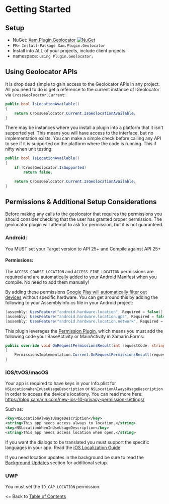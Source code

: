 # Getting Started

## Setup
* NuGet: [Xam.Plugin.Geolocator](http://www.nuget.org/packages/Xam.Plugin.Geolocator) [![NuGet](https://img.shields.io/nuget/v/Xam.Plugin.Geolocator.svg?label=NuGet)](https://www.nuget.org/packages/Xam.Plugin.Geolocator/)
* `PM> Install-Package Xam.Plugin.Geolocator`
* Install into ALL of your projects, include client projects.
* namespace: `using Plugin.Geolocator;`


## Using Geolocator APIs
It is drop dead simple to gain access to the Geolocator APIs in any project. All you need to do is get a reference to the current instance of IGeolocator via `CrossGeolocator.Current`:

```csharp
public bool IsLocationAvailable()
{
    return CrossGeolocator.Current.IsGeolocationAvailable;
}
```

There may be instances where you install a plugin into a platform that it isn't supported yet. This means you will have access to the interface, but no implementation exists. You can make a simple check before calling any API to see if it is supported on the platform where the code is running. This if nifty when unit testing:

```csharp
public bool IsLocationAvailable()
{
    if(!CrossGeolocator.IsSupported)
        return false;

    return CrossGeolocator.Current.IsGeolocationAvailable;
}
```



## Permissions & Additional Setup Considerations
Before making any calls to the geolocator that requires the permissions you should consider checking that the user has granted proper permission. The geolocator plugin will attempt to ask for permission, but it is not guaranteed.

### Android:
You MUST set your Target version to API 25+ and Compile against API 25+

#### Permissions:
The `ACCESS_COARSE_LOCATION` and `ACCESS_FINE_LOCATION` permissions are required and are automatically added to your Android Manifest when you compile. No need to add them manually!

By adding these permissions [Google Play will automatically filter out devices](http://developer.android.com/guide/topics/manifest/uses-feature-element.html#permissions-features) without specific hardware. You can get around this by adding the following to your AssemblyInfo.cs file in your Android project:

```csharp
[assembly: UsesFeature("android.hardware.location", Required = false)]
[assembly: UsesFeature("android.hardware.location.gps", Required = false)]
[assembly: UsesFeature("android.hardware.location.network", Required = false)]
```

This plugin leverages the [Permission Plugin](http://github.com/jamesmontemagno/permissionsplugin), which means you must add the following code your BaseActivity or MainActivity in Xamarin.Forms:

```csharp
public override void OnRequestPermissionsResult(int requestCode, string[] permissions, Permission[] grantResults)
{
    PermissionsImplementation.Current.OnRequestPermissionsResult(requestCode, permissions, grantResults);
}
```

### iOS/tvOS/macOS
Your app is required to have keys in your Info.plist for `NSLocationWhenInUseUsageDescription` or `NSLocationAlwaysUsageDescription` in order to access the device's locationy. You can read more here: https://blog.xamarin.com/new-ios-10-privacy-permission-settings/

Such as:
```xml
<key>NSLocationAlwaysUsageDescription</key>
<string>This app needs access always to location.</string>
<key>NSLocationWhenInUseUsageDescription</key>
<string>This app needs access location when open.</string>
```
If you want the dialogs to be translated you must support the specific languages in your app. Read the [iOS Localization Guide](https://developer.xamarin.com/guides/ios/advanced_topics/localization_and_internationalization/)

If you need location updates in the background be sure to read the [Background Updates](BackgroundUpdates.md) section for additional setup.

### UWP
You must set the `ID_CAP_LOCATION` permission.





<= Back to [Table of Contents](README.md)
